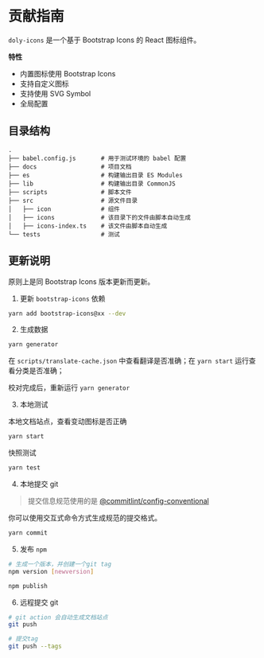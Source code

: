# 贡献指南

`doly-icons` 是一个基于 Bootstrap Icons 的 React 图标组件。

**特性**

- 内置图标使用 Bootstrap Icons
- 支持自定义图标
- 支持使用 SVG Symbol
- 全局配置

## 目录结构

```
.
├── babel.config.js       # 用于测试环境的 babel 配置
├── docs                  # 项目文档
├── es                    # 构建输出目录 ES Modules
├── lib                   # 构建输出目录 CommonJS
├── scripts               # 脚本文件
├── src                   # 源文件目录
│   ├── icon              # 组件
│   ├── icons             # 该目录下的文件由脚本自动生成
│   ├── icons-index.ts    # 该文件由脚本自动生成
└── tests                 # 测试
```

## 更新说明

原则上是同 Bootstrap Icons 版本更新而更新。

1. 更新 `bootstrap-icons` 依赖

```bash
yarn add bootstrap-icons@xx --dev
```

2. 生成数据

```bash
yarn generator
```

在 `scripts/translate-cache.json` 中查看翻译是否准确；在 `yarn start` 运行查看分类是否准确；

校对完成后，重新运行 `yarn generator`

3. 本地测试

本地文档站点，查看变动图标是否正确

```bash
yarn start
```

快照测试

```bash
yarn test
```

4. 本地提交 git

> 提交信息规范使用的是 [@commitlint/config-conventional](https://github.com/conventional-changelog/commitlint/tree/master/@commitlint/config-conventional)

你可以使用交互式命令方式生成规范的提交格式。

```bash
yarn commit
```

5. 发布 `npm`

```bash
# 生成一个版本，并创建一个git tag
npm version [newversion]

npm publish
```

6. 远程提交 git

```bash
# git action 会自动生成文档站点
git push

# 提交tag
git push --tags
```

